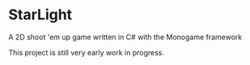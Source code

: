# StarLight
A 2D shoot 'em up game written in C# with the Monogame framework

This project is still very early work in progress.
